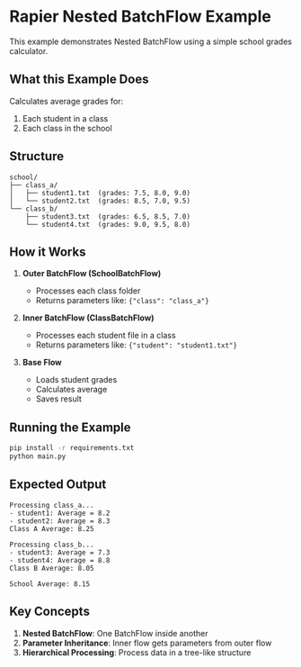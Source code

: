 # Rapier Nested BatchFlow Example

This example demonstrates Nested BatchFlow using a simple school grades calculator.

## What this Example Does

Calculates average grades for:
1. Each student in a class
2. Each class in the school

## Structure
```
school/
├── class_a/
│   ├── student1.txt  (grades: 7.5, 8.0, 9.0)
│   └── student2.txt  (grades: 8.5, 7.0, 9.5)
└── class_b/
    ├── student3.txt  (grades: 6.5, 8.5, 7.0)
    └── student4.txt  (grades: 9.0, 9.5, 8.0)
```

## How it Works

1. **Outer BatchFlow (SchoolBatchFlow)**
   - Processes each class folder
   - Returns parameters like: `{"class": "class_a"}`

2. **Inner BatchFlow (ClassBatchFlow)**
   - Processes each student file in a class
   - Returns parameters like: `{"student": "student1.txt"}`

3. **Base Flow**
   - Loads student grades
   - Calculates average
   - Saves result

## Running the Example

```bash
pip install -r requirements.txt
python main.py
```

## Expected Output

```
Processing class_a...
- student1: Average = 8.2
- student2: Average = 8.3
Class A Average: 8.25

Processing class_b...
- student3: Average = 7.3
- student4: Average = 8.8
Class B Average: 8.05

School Average: 8.15
```

## Key Concepts

1. **Nested BatchFlow**: One BatchFlow inside another
2. **Parameter Inheritance**: Inner flow gets parameters from outer flow
3. **Hierarchical Processing**: Process data in a tree-like structure 